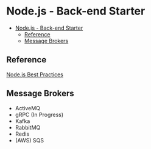 # Node.js - Back-end Starter

- [Node.js - Back-end Starter](#nodejs---back-end-starter)
  - [Reference](#reference)
  - [Message Brokers](#message-brokers)

## Reference

[Node.js Best Practices](https://github.com/goldbergyoni/nodebestpractices)

## Message Brokers

- ActiveMQ
- gRPC (In Progress)
- Kafka
- RabbitMQ
- Redis
- (AWS) SQS

